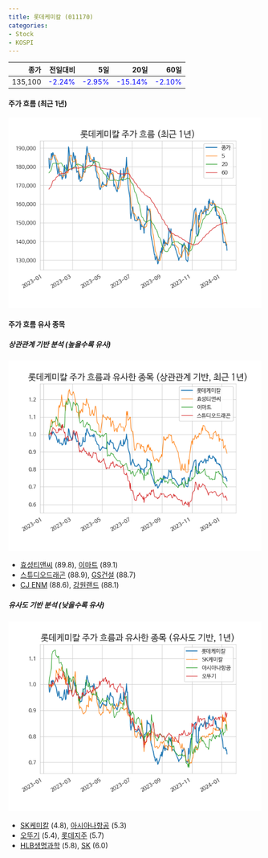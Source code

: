 ```yaml
---
title: 롯데케미칼 (011170)
categories:
- Stock
- KOSPI
---
```


|종가|전일대비|5일|20일|60일|
|---:|-------:|--:|---:|---:|
|135,100|<span style="color: blue">-2.24%</span>|<span style="color: blue">-2.95%</span>|<span style="color: blue">-15.14%</span>|<span style="color: blue">-2.10%</span>|

<!-- more -->


#### 주가 흐름 (최근 1년)
![011170](/assets/images/stock/011170.png)


#### 주가 흐름 유사 종목


##### 상관관계 기반 분석 (높을수록 유사)
![011170](/assets/images/stock/011170_corr.png)
- [효성티앤씨](/298020/) (89.8), [이마트](/139480/) (89.1)
- [스튜디오드래곤](/253450/) (88.9), [GS건설](/006360/) (88.7)
- [CJ ENM](/035760/) (88.6), [강원랜드](/035250/) (88.1)


##### 유사도 기반 분석 (낮을수록 유사)	
![011170](/assets/images/stock/011170_sim.png)
- [SK케미칼](/285130/) (4.8), [아시아나항공](/020560/) (5.3)
- [오뚜기](/007310/) (5.4), [롯데지주](/004990/) (5.7)
- [HLB생명과학](/067630/) (5.8), [SK](/034730/) (6.0)